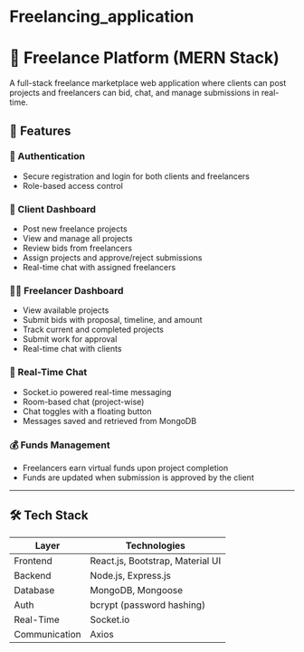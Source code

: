 # Freelancing_application
# 💼 Freelance Platform (MERN Stack)

A full-stack freelance marketplace web application where clients can post projects and freelancers can bid, chat, and manage submissions in real-time.

## 🚀 Features

### 🔐 Authentication
- Secure registration and login for both clients and freelancers
- Role-based access control

### 👥 Client Dashboard
- Post new freelance projects
- View and manage all projects
- Review bids from freelancers
- Assign projects and approve/reject submissions
- Real-time chat with assigned freelancers

### 🧑‍💻 Freelancer Dashboard
- View available projects
- Submit bids with proposal, timeline, and amount
- Track current and completed projects
- Submit work for approval
- Real-time chat with clients

### 💬 Real-Time Chat
- Socket.io powered real-time messaging
- Room-based chat (project-wise)
- Chat toggles with a floating button
- Messages saved and retrieved from MongoDB

### 💰 Funds Management
- Freelancers earn virtual funds upon project completion
- Funds are updated when submission is approved by the client

---

## 🛠️ Tech Stack

| Layer        | Technologies                     |
|--------------|----------------------------------|
| Frontend     | React.js, Bootstrap, Material UI |
| Backend      | Node.js, Express.js              |
| Database     | MongoDB, Mongoose                |
| Auth         | bcrypt (password hashing)        |
| Real-Time    | Socket.io                        |
| Communication| Axios                            |
